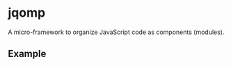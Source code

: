 # jqomp
A micro-framework to organize JavaScript code as components (modules).

## Example
```javascript

```
